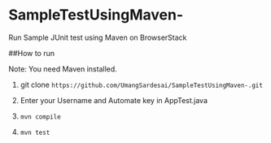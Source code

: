 # SampleTestUsingMaven-
Run Sample JUnit test using Maven on BrowserStack

##How to run

Note: You need Maven installed.

1. git clone `https://github.com/UmangSardesai/SampleTestUsingMaven-.git`

2. Enter your Username and Automate key in AppTest.java

3. `mvn compile`

4. `mvn test`

